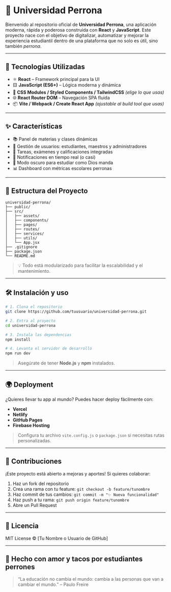 # 🏫 Universidad Perrona

Bienvenido al repositorio oficial de **Universidad Perrona**, una aplicación moderna, rápida y poderosa construida con **React** y **JavaScript**. Este proyecto nace con el objetivo de digitalizar, automatizar y mejorar la experiencia estudiantil dentro de una plataforma que no solo es útil, sino también *perrona*.

---

## 🚀 Tecnologías Utilizadas

- ⚛️ **React** – Framework principal para la UI
- 🟨 **JavaScript (ES6+)** – Lógica moderna y dinámica
- 💅 **CSS Modules / Styled Components / TailwindCSS** *(elige lo que usas)*
- 🌐 **React Router DOM** – Navegación SPA fluida
- 📦 **Vite / Webpack / Create React App** *(ajustable al build tool que usas)*

---

## ✨ Características

- 📚 Panel de materias y clases dinámicas
- 👥 Gestión de usuarios: estudiantes, maestros y administradores
- 📝 Tareas, exámenes y calificaciones integradas
- 🔔 Notificaciones en tiempo real (o casi)
- 🌙 Modo oscuro para estudiar como Dios manda
- 📊 Dashboard con métricas escolares perronas

---

## 📂 Estructura del Proyecto

```
universidad-perrona/
├── public/
├── src/
│   ├── assets/
│   ├── components/
│   ├── pages/
│   ├── routes/
│   ├── services/
│   ├── utils/
│   └── App.jsx
├── .gitignore
├── package.json
└── README.md
```

> 💡 Todo está modularizado para facilitar la escalabilidad y el mantenimiento.

---

## 🛠️ Instalación y uso

```bash
# 1. Clona el repositorio
git clone https://github.com/tuusuario/universidad-perrona.git

# 2. Entra al proyecto
cd universidad-perrona

# 3. Instala las dependencias
npm install

# 4. Levanta el servidor de desarrollo
npm run dev
```

> Asegúrate de tener **Node.js** y **npm** instalados.

---

## 🌍 Deployment

¿Quieres llevar tu app al mundo? Puedes hacer deploy fácilmente con:

- **Vercel**
- **Netlify**
- **GitHub Pages**
- **Firebase Hosting**

> Configura tu archivo `vite.config.js` o `package.json` si necesitas rutas personalizadas.

---

## 🤝 Contribuciones

¡Este proyecto está abierto a mejoras y aportes! Si quieres colaborar:

1. Haz un fork del repositorio
2. Crea una rama con tu feature: `git checkout -b feature/tunombre`
3. Haz commit de tus cambios: `git commit -m "✨ Nueva funcionalidad"`
4. Haz push a tu rama: `git push origin feature/tunombre`
5. Abre un Pull Request

---

## 📜 Licencia

MIT License © [Tu Nombre o Usuario de GitHub]

---

## 🐶 Hecho con amor y tacos por estudiantes perrones

> “La educación no cambia el mundo: cambia a las personas que van a cambiar el mundo.” – Paulo Freire
